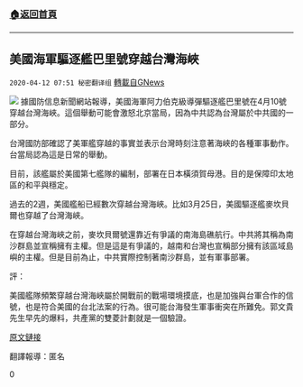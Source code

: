 ###  [:house:返回首頁](https://github.com/ourhimalayas/txt)
---

## 美國海軍驅逐艦巴里號穿越台灣海峽
`2020-04-12 07:51 秘密翻译组` [轉載自GNews](https://gnews.org/zh-hant/170235/)

![](https://s3.amazonaws.com/gnews-media-offload/wp-content/uploads/2020/04/12074920/Picture-1-153.png)
據國防信息新聞網站報導，美國海軍阿力伯克級導彈驅逐艦巴里號在4月10號穿越台灣海峽。這個舉動可能會激怒北京當局，因為中共認為台灣屬於中共國的一部分。

台灣國防部確認了美軍艦穿越的事實並表示台灣時刻注意著海峽的各種軍事動作。台當局認為這是日常的舉動。

目前，該艦屬於美國第七艦隊的編制，部署在日本橫須賀母港。目的是保障印太地區的和平與穩定。

過去的2週，美國艦船已經數次穿越台灣海峽。比如3月25日，美國驅逐艦麥坎貝爾也穿越了台灣海峽。

在穿越台灣海峽之前，麥坎貝爾號還靠近有爭議的南海島礁航行。中共將其稱為南沙群島並宣稱擁有主權。但是這是有爭議的，越南和台灣也宣稱部分擁有該區域島嶼的主權。但是目前為止，中共實際控制著南沙群島，並有軍事部署。

評：

美國艦隊頻繁穿越台灣海峽屬於開戰前的戰場環境摸底，也是加強與台軍合作的信號，也是符合美國的台北法案的行為。很可能台海發生軍事衝突在所難免。郭文貴先生早先的爆料，共產黨的雙菱計劃就是一個驗證。

[原文鏈接](https://defpost.com/u-s-navy-destroyer-uss-barry-transits-taiwan-strait/)

翻譯報導：匿名

0
